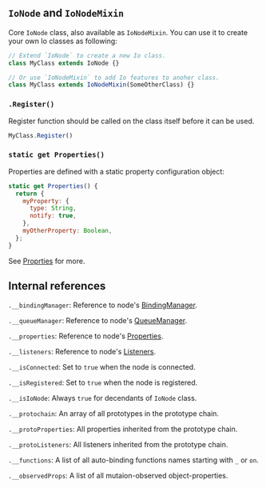 ## `IoNode` and `IoNodeMixin`

Core `IoNode` class, also available as `IoNodeMixin`. You can use it to create your own Io classes as following:

```javascript
// Extend `IoNode` to create a new Io class.
class MyClass extends IoNode {}

// Or use `IoNodeMixin` to add Io features to anoher class.
class MyClass extends IoNodeMixin(SomeOtherClass) {}
```

### `.Register()`

Register function should be called on the class itself before it can be used.

```javascript
MyClass.Register()
```

### `static get Properties()`

Properties are defined with a static property configuration object:

```javascript
static get Properties() {
  return {
    myProperty: {
      type: String,
      notify: true,
    },
    myOtherProperty: Boolean,
  };
}
```

See [Proprties](/#doc=core-properties) for more.

## Internal references

`.__bindingManager`: Reference to node's [BindingManager](/#doc=core-binding).

`.__queueManager`: Reference to node's [QueueManager](/#doc=core-queue).

`.__properties`: Reference to node's [Properties](/#doc=core-properties).

`.__listeners`: Reference to node's [Listeners](/#doc=core-listeners).

`.__isConnected`: Set to `true` when the node is connected.

`.__isRegistered`: Set to `true` when the node is registered.

`.__isIoNode`: Always `true` for decendants of `IoNode` class.

`.__protochain`: An array of all prototypes in the prototype chain.

`.__protoProperties`: All properties inherited from the prototype chain.

`.__protoListeners`: All listeners inherited from the prototype chain.

`.__functions`: A list of all auto-binding functions names starting with `_` or `on`.

`.__observedProps`: A list of all mutaion-observed object-properties. 